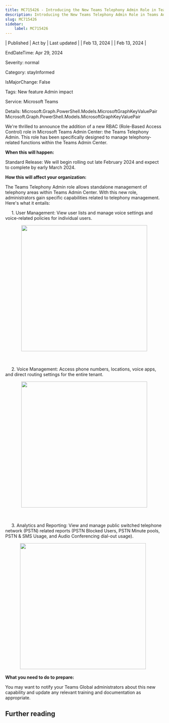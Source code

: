 ```yaml
---
title: MC715426 - Introducing the New Teams Telephony Admin Role in Teams Admin Center
description: Introducing the New Teams Telephony Admin Role in Teams Admin Center
slug: MC715426
sidebar:
    label: MC715426
---
```



| Published | Act by | Last updated |
| Feb 13, 2024 |  | Feb 13, 2024 |

EndDateTime: Apr 29, 2024

Severity: normal

Category: stayInformed

IsMajorChange: False

Tags: New feature Admin impact

Service: Microsoft Teams

Details: Microsoft.Graph.PowerShell.Models.MicrosoftGraphKeyValuePair Microsoft.Graph.PowerShell.Models.MicrosoftGraphKeyValuePair

<p>We're thrilled to announce the addition of a new RBAC (Role-Based Access Control) role in Microsoft Teams Admin Center: the Teams Telephony Admin. This role has been specifically designed to manage telephony-related functions within the Teams Admin Center.</p>
<p><b>When this will happen:</b><br></p>

<p>Standard Release: We will begin rolling out late February 2024 and expect to complete by early March 2024.<br></p><p><b>How this will affect your organization:</b><br></p>

<p>The Teams Telephony Admin role allows standalone management of telephony areas within Teams Admin Center. With this new role, administrators gain specific capabilities related to telephony management. Here's what it entails:</p><p>&nbsp; &nbsp; &nbsp;1. User Management: View user lists and manage voice settings and voice-related policies for individual users.</p><p>&nbsp; &nbsp; &nbsp; &nbsp; &nbsp; &nbsp; &nbsp;<img src="https://img-prod-cms-rt-microsoft-com.akamaized.net/cms/api/am/imageFileData/RW1hB8O?ver=72fd" style="width: 400px;"></p><p><br></p><p>&nbsp; &nbsp; &nbsp;2. Voice Management: Access phone numbers, locations, voice apps, and direct routing settings for the entire tenant.</p><p>&nbsp; &nbsp; &nbsp; &nbsp; &nbsp; &nbsp; &nbsp;<img src="https://img-prod-cms-rt-microsoft-com.akamaized.net/cms/api/am/imageFileData/RW1hw2H?ver=26dc" style="width: 400px;"></p><p><br></p><p>&nbsp; &nbsp; &nbsp;3. Analytics and Reporting: View and manage public switched telephone network (PSTN) related reports (PSTN Blocked Users, PSTN Minute pools, PSTN &amp; SMS Usage, and Audio Conferencing dial-out usage).</p><p>&nbsp; &nbsp; &nbsp; &nbsp; &nbsp; &nbsp;&nbsp;<img src="https://img-prod-cms-rt-microsoft-com.akamaized.net/cms/api/am/imageFileData/RW1hB8L?ver=5bca" style="width: 400px;"></p><p><b>What you need to do to prepare:</b></p>
<p>You may want to notify your Teams Global administrators about this new capability and update any relevant training and documentation as appropriate.</p>

## Further reading
